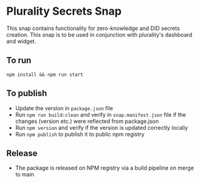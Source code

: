 # Plurality Secrets Snap
This snap contains functionality for zero-knowledge and DID secrets creation. This snap is to be used in conjunction with plurality's dashboard and widget. 

## To run
```
npm install && npm run start
```

## To publish
- Update the version in `package.json` file
- Run `npm run build:clean` and verify in `snap.manifest.json` file if the changes (version etc.) were reflected from package.json
- Run `npm version` and verify if the version is updated correctly locally
- Run `npm publish` to publish it to public npm registry

## Release
- The package is released on NPM registry via a build pipeline on merge to main
